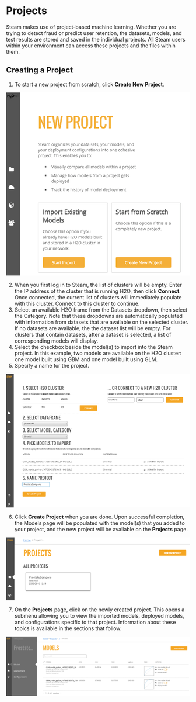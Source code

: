 # Projects

Steam makes use of project-based machine learning. Whether you are trying to detect fraud or predict user retention, the datasets, models, and test results are stored and saved in the individual projects. All Steam users within your environment can access these projects and the files within them. 

## <a name="createproject"></a>Creating a Project

1. To start a new project from scratch, click **Create New Project**.  

 ![NewProject](images/new_project.png)

2. When you first log in to Steam, the list of clusters will be empty. Enter the IP address of the cluster that is running H2O, then click **Connect**. Once connected, the current list of clusters will immediately populate with this cluster. Connect to this cluster to continue.
3. Select an available H2O frame from the Datasets dropdown, then select the Category. Note that these dropdowns are automatically populated with information from datasets that are available on the selected cluster. If no datasets are available, the the dataset list will be empty. For clusters that contain datasets, after a dataset is selected, a list of corresponding models will display.
4. Select the checkbox beside the model(s) to import into the Steam project. In this example, two models are available on the H2O cluster: one model built using GBM and one model built using GLM. 
5. Specify a name for the project.

 ![Create a Project](images/create_project.png)

6. Click **Create Project** when you are done. Upon successful completion, the Models page will be populated with the model(s) that you added to your project, and the new project will be available on the **Projects** page.

 ![Project created](images/project_created.png)

7. On the **Projects** page, click on the newly created project. This opens a submenu allowing you to view the imported models, deployed models, and configurations specific to that project. Information about these topics is available in the sections that follow.

 ![Models page](images/models_page.png)
 